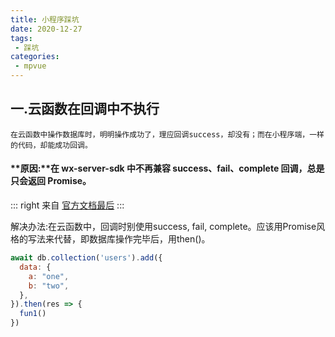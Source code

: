 ```yaml
---
title: 小程序踩坑
date: 2020-12-27
tags:
 - 踩坑
categories:
 - mpvue
---
```


## 一.云函数在回调中不执行

`在云函数中操作数据库时，明明操作成功了，理应回调success，却没有；而在小程序端，一样的代码，却能成功回调。`

#### **原因:**在 wx-server-sdk 中不再兼容 success、fail、complete 回调，总是只会返回 Promise。

::: right
来自 [官方文档最后](https://developers.weixin.qq.com/miniprogram/dev/wxcloud/reference-server-api/init.html)
:::

解决办法:在云函数中，回调时别使用success, fail, complete。应该用Promise风格的写法来代替，即数据库操作完毕后，用then()。

```js
await db.collection('users').add({
  data: {
    a: "one",
    b: "two",
  },
}).then(res => {
  fun1()
})
```

